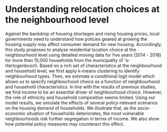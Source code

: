 # Understanding relocation choices at the neighbourhood level
Against the backdrop of housing shortages and rising housing prices, local governments need to understand how policies geared at growing the housing supply may affect consumer demand for new housing. Accordingly, this study proposes to analyse residential location choice at the neighbourhood level using detailed moving data for five years (2014 - 2018) for more than 15,000 households from the municipality of 's-Hertogenbosch. Based on a rich set of characteristics at the neighbourhood and household level, we first apply k-means clustering to identify neighbourhood types. Then, we estimate a conditional logit model which allows us to specify neighbourhood choice as a function of neighbourhood and household characteristics. In line with the results of previous studies, we find income to be an essential driver of neighbourhood choice. However, the role of ethnicity and household composition seems limited. Using our model results, we simulate the effects of several policy-relevant scenarios on the housing demand of households. We illustrate that, as the socio-economic situation of households deteriorates, the most vulnerable neighbourhoods risk further segregation in terms of income. We also show how potential policy measures may counteract this effect.
